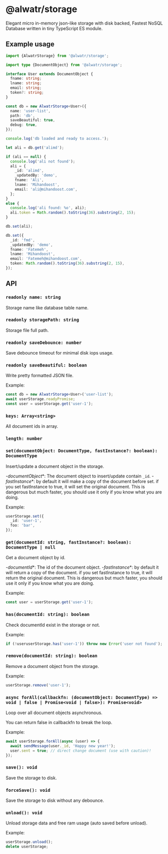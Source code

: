 # @alwatr/storage

Elegant micro in-memory json-like storage with disk backed, Fastest NoSQL Database written in tiny TypeScript ES module.

## Example usage

```ts
import {AlwatrStorage} from '@alwatr/storage';

import type {DocumentObject} from '@alwatr/storage';

interface User extends DocumentObject {
  fname: string;
  lname: string;
  email: string;
  token?: string;
}

const db = new AlwatrStorage<User>({
  name: 'user-list',
  path: 'db',
  saveBeautiful: true,
  debug: true,
});

console.log('db loaded and ready to access.');

let ali = db.get('alimd');

if (ali == null) {
  console.log('ali not found');
  ali = {
    _id: 'alimd',
    _updatedBy: 'demo',
    fname: 'Ali',
    lname: 'Mihandoost',
    email: 'ali@mihandoost.com',
  };
}
else {
  console.log('ali found: %o', ali);
  ali.token = Math.random().toString(36).substring(2, 15);
}

db.set(ali);

db.set({
  _id: 'fmd',
  _updatedBy: 'demo',
  fname: 'Fatemeh',
  lname: 'Mihandoost',
  email: 'Fatemeh@mihandoost.com',
  token: Math.random().toString(36).substring(2, 15),
});
```

## API

### `readonly name: string`

Storage name like database table name.

### `readonly storagePath: string`

Storage file full path.

### `readonly saveDebounce: number`

Save debounce timeout for minimal disk iops usage.

### `readonly saveBeautiful: boolean`

Write pretty formatted JSON file.

Example:

```ts
const db = new AlwatrStorage<User>('user-list');
await userStorage.readyPromise;
const user = userStorage.get('user-1');
```

### `keys: Array<string>`

All document ids in array.

### `length: number`

### `set(documentObject: DocumentType, fastInstance?: boolean): DocumentType`

Insert/update a document object in the storage.

-*documentObject**: The document object to insert/update contain `_id`.
-*fastInstance**: by default it will make a copy of the document before set.
  if you set fastInstance to true, it will set the original document.
  This is dangerous but much faster, you should use it only if you know what you are doing.

Example:

```ts
userStorage.set({
  _id: 'user-1',
  foo: 'bar',
});
```

### `get(documentId: string, fastInstance?: boolean): DocumentType | null`

Get a document object by id.

-*documentId**: The id of the document object.
-*fastInstance**: by default it will return a copy of the document.
  if you set fastInstance to true, it will return the original document.
  This is dangerous but much faster, you should use it only if you know what you are doing.

Example:

```ts
const user = userStorage.get('user-1');
```

### `has(documentId: string): boolean`

Check documentId exist in the storage or not.

Example:

```ts
if (!useruserStorage.has('user-1')) throw new Error('user not found');
```

### `remove(documentId: string): boolean`

Remove a document object from the storage.

Example:

```ts
userStorage.remove('user-1');
```

### `async forAll(callbackfn: (documentObject: DocumentType) => void | false | Promise<void | false>): Promise<void>`

Loop over all document objects asynchronous.

You can return false in callbackfn to break the loop.

Example:

```ts
await userStorage.forAll(async (user) => {
  await sendMessage(user._id, 'Happy new year!');
  user.sent = true; // direct change document (use with caution)!
});
```

### `save(): void`

Save the storage to disk.

### `forceSave(): void`

Save the storage to disk without any debounce.

### `unload(): void`

Unload storage data and free ram usage (auto saved before unload).

Example:

```ts
userStorage.unload();
delete userStorage;
```
